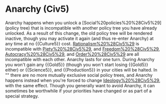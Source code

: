 # Anarchy (Civ5)

Anarchy happens when you unlock a [Social%20policies%20%28Civ5%29](policy tree) that is incompatible with another policy tree you have already unlocked. As a result of this change, the old policy tree will be rendered inactive, though you may activate it again (and thus re-enter Anarchy) at any time at no {{Culture5}} cost.
[Rationalism%20%28Civ5%29](Rationalism) is incompatible with [Piety%20%28Civ5%29](Piety), and [Freedom%20%28Civ5%29](Freedom), [Autocracy%20%28Civ5%29](Autocracy), and [Order%20%28Civ5%29](Order) are all incompatible with each other.
Anarchy lasts for one turn. During Anarchy you won't gain any {{Gold5}} (though you won't start losing {{Gold5}} either) or {{Science5}}, and {{Production5}} in your cities will be halted.
In "" there are no more mutually exclusive social policy trees, and Anarchy happens instead when you're forced to change [Ideology%20%28Civ5%29](Ideologies), with the same effect.
Though you generally want to avoid Anarchy, it can sometimes be worthwhile if your priorities have changed or as part of a special strategy.